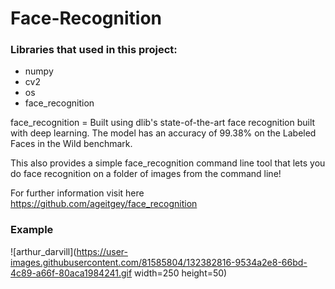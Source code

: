 # Face-Recognition


### Libraries that used in this project:

* numpy
* cv2
* os
* face_recognition

face_recognition = Built using dlib's state-of-the-art face recognition built with deep learning. The model has an accuracy of 99.38% on the Labeled Faces in the Wild benchmark.

This also provides a simple face_recognition command line tool that lets you do face recognition on a folder of images from the command line!

For further information visit here https://github.com/ageitgey/face_recognition


### Example
![arthur_darvill](https://user-images.githubusercontent.com/81585804/132382816-9534a2e8-66bd-4c89-a66f-80aca1984241.gif width=250 height=50)
